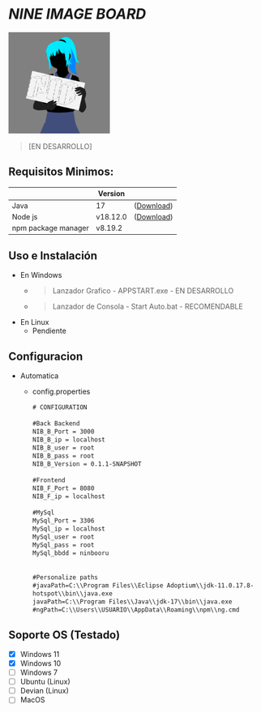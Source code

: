 # ***NINE IMAGE BOARD***

<a href="#">
<img src="assets/20230203_172532_Logo.png" width="200" height="200" /><br>
</a>

> [EN DESARROLLO]

## Requisitos Minimos:


|                     | Version  |                                                                    |
| --------------------- | ---------- | -------------------------------------------------------------------- |
| Java                | 17       | ([Download](https://adoptium.net/es/temurin/releases/?version=17)) |
| Node js             | v18.12.0 | ([Download](https://nodejs.org/dist/v18.12.0))              |
| npm package manager | v8.19.2  |                                                                    |

## Uso e Instalación

* En Windows
  * > Lanzador Grafico    - APPSTART.exe                   - EN DESARROLLO
    >
  * > Lanzador de Consola - Start Auto.bat                 - RECOMENDABLE
    >
* En Linux
  * Pendiente

## Configuracion

* Automatica
  * config.properties

    ```
    # CONFIGURATION

    #Back Backend 
    NIB_B_Port = 3000
    NIB_B_ip = localhost
    NIB_B_user = root
    NIB_B_pass = root
    NIB_B_Version = 0.1.1-SNAPSHOT

    #Frontend
    NIB_F_Port = 8080
    NIB_F_ip = localhost

    #MySql
    MySql_Port = 3306
    MySql_ip = localhost
    MySql_user = root
    MySql_pass = root 
    MySql_bbdd = ninbooru


    #Personalize paths
    #javaPath=C:\\Program Files\\Eclipse Adoptium\\jdk-11.0.17.8-hotspot\\bin\\java.exe
    javaPath=C:\\Program Files\\Java\\jdk-17\\bin\\java.exe
    #ngPath=C:\\Users\\USUARIO\\AppData\\Roaming\\npm\\ng.cmd

    ```

## Soporte OS (Testado)

* [X] Windows 11
* [X] Windows 10
* [ ] Windows 7
* [ ] Ubuntu (Linux)
* [ ] Devian (Linux)
* [ ] MacOS
